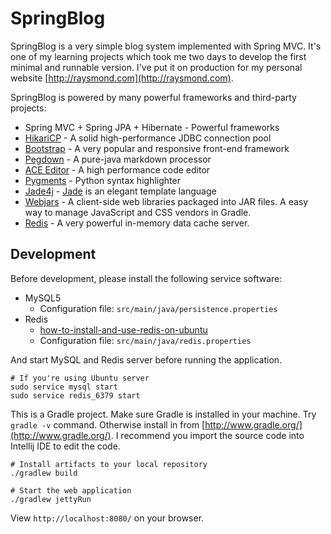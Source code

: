 SpringBlog
=====

SpringBlog is a very simple blog system implemented with Spring MVC.
It's one of my learning projects which took me two days to develop the first minimal and runnable version. I've put it on production
for my personal website [http://raysmond.com](http://raysmond.com).

SpringBlog is powered by many powerful frameworks and third-party projects:

- Spring MVC + Spring JPA + Hibernate - Powerful frameworks
- [HikariCP](https://github.com/brettwooldridge/HikariCP) - A solid high-performance JDBC connection pool
- [Bootstrap](https://getbootstrap.com) - A very popular and responsive front-end framework
- [Pegdown](https://github.com/sirthias/pegdown) - A pure-java markdown processor
- [ACE Editor](http://ace.c9.io/) - A high performance code editor
- [Pygments](http://pygments.org/) - Python syntax highlighter
- [Jade4j](https://github.com/neuland/jade4j) - [Jade](http://jade-lang.com/) is an elegant template language
- [Webjars](http://www.webjars.org/) - A client-side web libraries packaged into JAR files. A easy way to manage JavaScript and CSS vendors in Gradle.
- [Redis](http://redis.io/) - A very powerful in-memory data cache server.

## Development

Before development, please install the following service software:

- MySQL5
    - Configuration file: `src/main/java/persistence.properties`
- Redis
    - [how-to-install-and-use-redis-on-ubuntu](https://www.digitalocean.com/community/tutorials/how-to-install-and-use-redis)
    - Configuration file: `src/main/java/redis.properties`

And start MySQL and Redis server before running the application.

```
# If you're using Ubuntu server
sudo service mysql start
sudo service redis_6379 start
```

This is a Gradle project. Make sure Gradle is installed in your machine.
Try `gradle -v` command. Otherwise install in from [http://www.gradle.org/](http://www.gradle.org/).
I recommend you import the source code into Intellij IDE to edit the code.

```
# Install artifacts to your local repository
./gradlew build

# Start the web application
./gradlew jettyRun
```

View `http://localhost:8080/` on your browser.